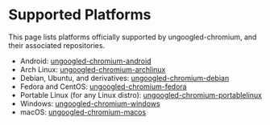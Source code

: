 # Supported Platforms

This page lists platforms officially supported by ungoogled-chromium, and their associated repositories.

* Android: [ungoogled-chromium-android](https://github.com/ungoogled-software/ungoogled-chromium-android)
* Arch Linux: [ungoogled-chromium-archlinux](https://github.com/ungoogled-software/ungoogled-chromium-archlinux)
* Debian, Ubuntu, and derivatives: [ungoogled-chromium-debian](https://github.com/ungoogled-software/ungoogled-chromium-debian)
* Fedora and CentOS: [ungoogled-chromium-fedora](https://github.com/ungoogled-software/ungoogled-chromium-fedora)
* Portable Linux (for any Linux distro): [ungoogled-chromium-portablelinux](https://github.com/ungoogled-software/ungoogled-chromium-portablelinux)
* Windows: [ungoogled-chromium-windows](https://github.com/ungoogled-software/ungoogled-chromium-windows)
* macOS: [ungoogled-chromium-macos](https://github.com/ungoogled-software/ungoogled-chromium-macos)
